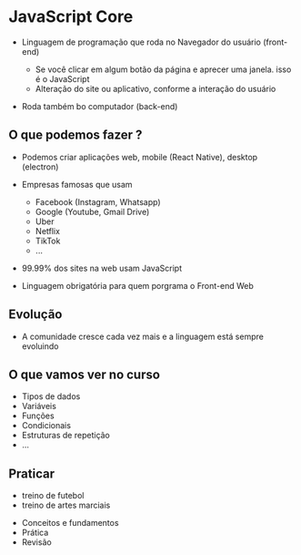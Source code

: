# JavaScript Core

* Linguagem de programação que roda no Navegador do usuário (front-end)
  * Se você clicar em algum botão da página e aprecer uma janela. isso é o 
  JavaScript
  * Alteração do site ou aplicativo, conforme a interação do usuário 

* Roda também bo computador (back-end)

## O que podemos fazer ?

* Podemos criar aplicações web, mobile (React Native), desktop (electron)
* Empresas famosas que usam
  * Facebook (Instagram, Whatsapp)
  * Google (Youtube, Gmail Drive)
  * Uber 
  * Netflix
  * TikTok
  * ...

* 99.99% dos sites na web usam JavaScript
* Linguagem obrigatória para quem porgrama o Front-end Web

## Evolução

* A comunidade cresce cada vez mais e a linguagem está sempre evoluindo 

## O que vamos ver no curso

 - Tipos de dados
 - Variáveis
 - Funções
 - Condicionais
 - Estruturas de repetição 
 - ...

## Praticar

- treino de futebol 
- treino de artes marciais 

* Conceitos e fundamentos
* Prática
* Revisão

